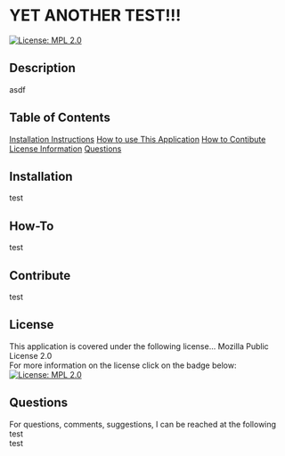 # YET ANOTHER TEST!!!  
[![License: MPL 2.0](https://img.shields.io/badge/License-MPL%202.0-brightgreen.svg)](https://opensource.org/licenses/MPL-2.0)
## Description
asdf
## Table of Contents
[Installation Instructions](#installation)
[How to use This Application](#how-to)
[How to Contibute](#contribute)
[License Information](#license)
[Questions](#questions)
## Installation
test
## How-To
test
## Contribute
test
## License
This application is covered under the following license...
Mozilla Public License 2.0  
For more information on the license click on the badge below:
[![License: MPL 2.0](https://img.shields.io/badge/License-MPL%202.0-brightgreen.svg)](https://opensource.org/licenses/MPL-2.0)
## Questions
For questions, comments, suggestions, I can be reached at the following  
test  
test
